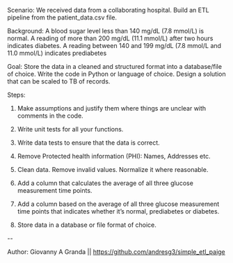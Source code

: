 Scenario: We received data from a collaborating hospital.  Build an ETL pipeline from the patient_data.csv file.

Background: A blood sugar level less than 140 mg/dL (7.8 mmol/L) is normal. A reading of more than 200 mg/dL (11.1 mmol/L) after two hours indicates diabetes. A reading between 140 and 199 mg/dL (7.8 mmol/L and 11.0 mmol/L) indicates prediabetes

Goal: Store the data in a cleaned and structured format into a database/file of choice. Write the code in Python or language of choice. Design a solution that can be scaled to TB of records.

Steps:

1. Make assumptions and justify them where things are unclear with comments in the code.

2. Write unit tests for all your functions.

3. Write data tests to ensure that the data is correct.

4. Remove Protected health information (PHI): Names, Addresses etc.

5. Clean data. Remove invalid values. Normalize it where reasonable.

6. Add a column that calculates the average of all three glucose measurement time points.

7. Add a column based on the average of all three glucose measurement time points that indicates whether it’s normal, prediabetes or diabetes.

8. Store data in a database or file format of choice.

--

Author: Giovanny A Granda || 
https://github.com/andresg3/simple_etl_paige